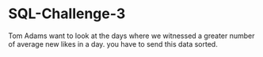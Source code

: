 # SQL-Challenge-3
Tom Adams want to look at the days where we witnessed a greater number of average new likes in a day. you have to send this data sorted.
